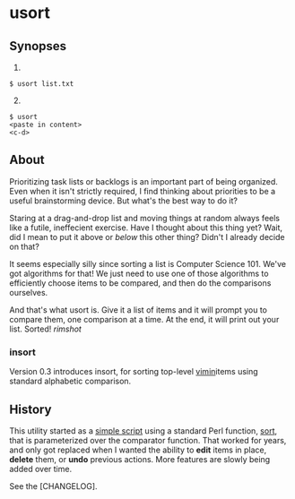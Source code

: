 # usort

## Synopses

1.
  ```
  $ usort list.txt
  ```
2.
  ```
  $ usort
  <paste in content>
  <c-d>
  ```

## About

Prioritizing task lists or backlogs is an important part of being organized.
Even when it isn't strictly required, I find thinking about priorities to be a
useful brainstorming device. But what's the best way to do it?

Staring at a drag-and-drop list and moving things at random always feels like
a futile, ineffecient exercise. Have I thought about this thing yet? Wait, did
I mean to put it above or *below* this other thing? Didn't I already decide on
that?

It seems especially silly since sorting a list is Computer Science 101. We've
got algorithms for that! We just need to use one of those algorithms to
efficiently choose items to be compared, and then do the comparisons ourselves.

And that's what usort is. Give it a list of items and it will prompt you to
compare them, one comparison at a time. At the end, it will print out your list.
Sorted! *rimshot*

### insort

Version 0.3 introduces insort, for sorting top-level [vimin]items using
standard alphabetic comparison.

## History

This utility started as a [simple script] using a standard Perl function,
[sort], that is parameterized over the comparator function. That worked for
years, and only got replaced when I wanted the ability to **edit** items in
place, **delete** them, or **undo** previous actions. More features are slowly
being added over time.

See the [CHANGELOG].

[simple script]: https://github.com/chreekat/bscripts/blob/3f3e6c69bab951ad5d54f9f34e20dd90dfe4b1e7/bryansort
[sort]: http://perldoc.perl.org/functions/sort.html
[vimin]: https://github.com/chreekat/vimin

